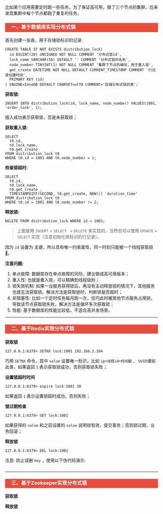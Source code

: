 比如某个应用需要定时跑一些任务，为了保证高可用，做了三个节点的集群，后来发现集群中每个节点都跑了重复的任务。

<h3 style="padding-bottom:6px; padding-left:20px; color:#ffffff; background-color:#E74C3C;">一、基于数据库实现分布式锁</h3>

首先创建一张表，用于存储锁标识的记录:

```mysql
CREATE TABLE IF NOT EXISTS distribution_lock(
  id BIGINT(20) UNSIGNED NOT NULL COMMENT '分布式锁id',
  lock_name VARCHAR(50) DEFAULT '' COMMENT '分布式锁的名称',
  node_number TINYINT(1) NOT NULL COMMENT '集群下节点的编号，用于重入锁',
  gmt_create DATETIME NOT NULL DEFAULT CURRENT_TIMESTAMP COMMENT '行记录创建时间',
  PRIMARY KEY (id)
) ENGINE=InnoDB DEFAULT CHARSET=utf8 COMMENT='存储分布式锁的表';
```



**获取锁:**

```mysql
INSERT INTO distribution_lock(id, lock_name, node_number) VALUES(1001, 'order_task', 1);
```

插入成功表示获取锁，否是未获取锁；



**获取重入锁:**

```mysql
SELECT
  t0.id,
  t0.lock_name,
  t0.gmt_create 
FROM distribution_lock t0
WHERE t0.id = 1001 AND t0.node_number = 1;
```



**检查锁超时:**

```mysql
SELECT
  t0.id,
  t0.lock_name,
  t0.gmt_create ,
  TIMESTAMPDIFF(SECOND, t0.gmt_create, NOW()) 'duration_time'
FROM distribution_lock t0
WHERE t0.id = 1001 AND t0.node_number != 2;
```



**释放锁:**

```mysql
DELETE FROM distribution_lock WHERE id = 1001;
```



> 上面是用 `INSERT` + `SELECT ` + `DELETE` 来实现的，当然也可以使用 `UPDATE` + `SELECT` 实现（注意初始化锁标识的行记录）。

因为 `id` 设置为 主键，所以具有唯一约束属性，同一时刻只能被一个线程获取锁🔐。



**注意问题:**

1. 单点故障: 数据库存在单点故障的风险，建议做成高可用版本；
2. 重入性: 也就是重入锁，可以精确到线程级别；
3. 锁失效机制: 如果一台服务获得锁后，再没有主动释放锁的情况下，其他服务也就无法获取锁。解决方法是获取锁时，判断锁是否超时；
4. 非阻塞性: 比如一个定时任务每月跑一次，恰巧此时被其他节点服务占用锁，导致该节点获取锁失败，解决方法是循环多次获取锁；
5. 性能: 基于数据库的性能比较低，不适合高并发场景。



---

<h3 style="padding-bottom:6px; padding-left:20px; color:#ffffff; background-color:#E74C3C;">二、基于Redis实现分布式锁</h3>

**获取锁**

```shell
127.0.0.1:6379> SETNX lock:1001 192.168.2.104
```

巧用 `SETNX` 命令，其中 `value` 设置唯一标识，比如 `ip+线程id+时间戳` 、 `UUID`诸如此类，如果返回 `1` 表示获取锁成功，否则获取锁失败；



**设置锁超时时间**

```shell
127.0.0.1:6379> expire lock:1001 30
```

如果返回 `1` 表示设置锁超时成功，否则失败；



**锁过期检查**

```shell
127.0.0.1:6379> GET lock:1001
```

如果获得的 `value` 和之前设置的 `value` 说明锁有效，提交事务；否则锁过期，业务回滚；



**释放锁**

```shell
127.0.0.1:6379> DEL lock:1001
```



注意: 防止误删 `key` ，使用以下伪代码演示:

```java

```





---

<h3 style="padding-bottom:6px; padding-left:20px; color:#ffffff; background-color:#E74C3C;">三、基于Zookeeper实现分布式锁</h3>

**获取锁**





**释放锁**


